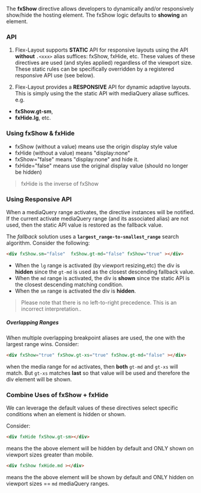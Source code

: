 The **fxShow** directive allows developers to dynamically and/or responsively show/hide the hosting element. The fxShow logic defaults to **showing** an element.


### API 

1) Flex-Layout supports **STATIC** API for responsive layouts  using the API **without** `.<xxx>` alias suffices: fxShow, fxHide, etc. These values of these directives are used (and styles applied) regardless of the viewport size. These static rules can be specifically  overridden by a registered responsive API use (see below).

2) Flex-Layout provides a **RESPONSIVE** API for dynamic adaptive layouts. This is simply using the the static API with mediaQuery aliase suffices.
e.g.  
*  **fxShow.gt-sm**, 
*  **fxHide.lg**, etc.  

### Using fxShow & fxHide

*  fxShow (without a value) means use the origin display style value
*  fxHide (without a value) means "display:none"
*  fxShow="false" means "display:none" and hide it.
*  fxHide="false" means use the original display value (should no longer be hidden)
  > fxHide is the inverse of fxShow 

### Using Responsive API

When a mediaQuery range activates, the directive instances will be notified. If the current activate mediaQuery range (and its associated alias) are not used, then the static API value is restored as the fallback value.

The *fallback* solution uses a **`largest_range-to-smallest_range`** search algorithm. Consider the following:

```html
<div fxShow.sm="false"  fxShow.gt-md="false" fxShow="true" ></div>
```

*  When the `lg` range is activated (by viewport resizing,etc) the div is **hidden** since the `gt-md` is used as the closest descending fallback value.
*  When the `md` range is activated, the div is **shown** since the static API is the closest descending matching condition.
*  When the `sm` range is activated the div is **hidden**.

> Please note that there is no left-to-right precedence. This is an incorrect interpretation..

##### Overlapping Ranges

When multiple overlapping breakpoint aliases are used, the one with the largest range wins. Consider:

```html
<div fxShow="true" fxShow.gt-xs="true" fxShow.gt-md="false" ></div>
```

when the media range for `md` activates, then **both** `gt-md` and `gt-xs` will match. But `gt-xs` matches **last** so that value will be used and therefore the div element will be shown.


### Combine Uses of fxShow + fxHide

We can leverage the default values of these directives select specific conditions when an element is hidden or shown.

Consider:

```html
<div fxHide fxShow.gt-sm></div>
```

means the the above element will be hidden by default and ONLY shown on viewport sizes greater than mobile.


```html
<div fxShow fxHide.md ></div>
```

means the the above element will be shown by default and ONLY hidden on viewport sizes == `md` mediaQuery ranges.

